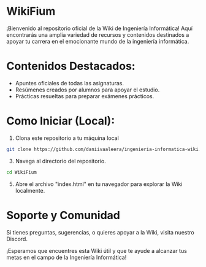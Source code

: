 # WikiFium

¡Bienvenido al repositorio oficial de la Wiki de Ingeniería Informática! Aquí encontrarás una amplia variedad de recursos y contenidos destinados a apoyar tu carrera en el emocionante mundo de la ingeniería informática.

# Contenidos Destacados:

- Apuntes oficiales de todas las asignaturas.
- Resúmenes creados por alumnos para apoyar el estudio.
- Prácticas resueltas para preparar exámenes prácticos.

# Como Iniciar (Local):
  1. Clona este repositorio a tu máquina local
```bash
git clone https://github.com/daniivaaleera/ingenieria-informatica-wiki.git
```
  3. Navega al directorio del repositorio.
  ```bash
cd WikiFium
```
  5. Abre el archivo "index.html" en tu navegador para explorar la Wiki localmente.

# Soporte y Comunidad
Si tienes preguntas, sugerencias, o quieres apoyar a la Wiki, visita nuestro Discord.

¡Esperamos que encuentres esta Wiki útil y que te ayude a alcanzar tus metas en el campo de la Ingeniería Informática!
